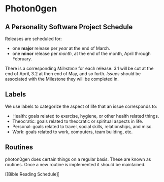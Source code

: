 Photon0gen
==========

A Personality Software Project
Schedule
--------

Releases are scheduled for:
  * one __major__ release per _year_ at the end of March.
  * one __minor__ release per _month_, at the end of the month, April through February.

There is a corresponding _Milestone_ for each release. 3.1 will be cut at the end of April, 3.2 at then end of May, and so forth. _Issues_ should be associated with the Milestone they will be completed in.


Labels
------

We use labels to categorize the aspect of life that an issue corresponds to:

  * Health: goals related to exercise, hygiene, or other health related things.
  * Theocratic: goals related to theocratic or spiritual aspects in life.
  * Personal: goals related to travel, social skills, relationships, and misc.
  * Work: goals related to work, computers, team building, etc.

Routines
--------

photon0gen does certain things on a regular basis. These are known as routines. Once a new routine is implemented it should be maintained.

[[Bible Reading Schedule]]
